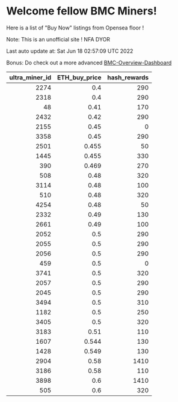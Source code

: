 # Welcome fellow BMC Miners!
Here is a list of "Buy Now" listings from Opensea floor !

Note: This is an unofficial site ! NFA DYOR

Last auto update at: Sat Jun 18 02:57:09 UTC 2022

Bonus: Do check out a more advanced [BMC-Overview-Dashboard](https://dune.com/defifunk/BMC-Overview-Dashboard)


|   ultra_miner_id |   ETH_buy_price |   hash_rewards |
|-----------------:|----------------:|---------------:|
|             2274 |           0.4   |            290 |
|             2318 |           0.4   |            290 |
|               48 |           0.41  |            170 |
|             2432 |           0.42  |            290 |
|             2155 |           0.45  |              0 |
|             3358 |           0.45  |            290 |
|             2501 |           0.455 |             50 |
|             1445 |           0.455 |            330 |
|              390 |           0.469 |            270 |
|              508 |           0.48  |            320 |
|             3114 |           0.48  |            100 |
|              510 |           0.48  |            320 |
|             4254 |           0.48  |             50 |
|             2332 |           0.49  |            130 |
|             2661 |           0.49  |            100 |
|             2052 |           0.5   |            290 |
|             2055 |           0.5   |            290 |
|             2056 |           0.5   |            290 |
|              459 |           0.5   |              0 |
|             3741 |           0.5   |            320 |
|             2057 |           0.5   |            290 |
|             2045 |           0.5   |            290 |
|             3494 |           0.5   |            310 |
|             1182 |           0.5   |            250 |
|             3405 |           0.5   |            320 |
|             3183 |           0.51  |            110 |
|             1607 |           0.544 |            130 |
|             1428 |           0.549 |            130 |
|             2904 |           0.58  |           1410 |
|             3186 |           0.58  |            110 |
|             3898 |           0.6   |           1410 |
|              505 |           0.6   |            320 |